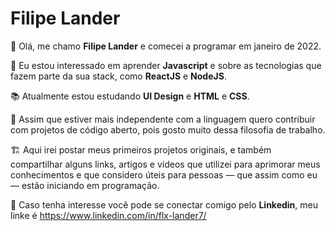 # Filipe Lander

👋 Olá, me chamo **Filipe Lander** e comecei a programar em janeiro de 2022. 

👀 Eu estou interessado em aprender **Javascript** e sobre as tecnologias que fazem parte da sua stack, como **ReactJS** e **NodeJS**.

📚 Atualmente estou estudando **UI Design** e **HTML** e **CSS**. 

🤝 Assim que estiver mais independente com a linguagem quero contribuir com projetos de código aberto, pois gosto muito dessa filosofia de trabalho.

🏗️ Aqui irei postar meus primeiros projetos originais, e também compartilhar alguns links, artigos e vídeos que utilizei para
aprimorar meus conhecimentos e que considero úteis para pessoas — que assim como eu — estão iniciando em programação.

📧 Caso tenha interesse você pode se conectar comigo pelo **Linkedin**, meu linke é https://www.linkedin.com/in/flx-lander7/ 
